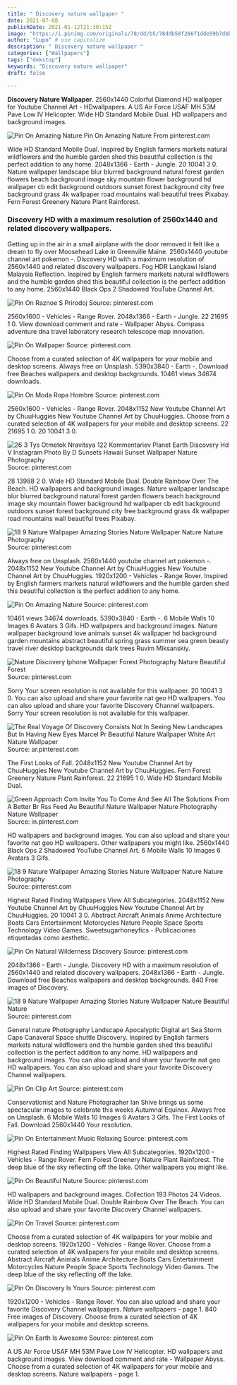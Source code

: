 ```yaml
---
title: " Discovery nature wallpaper "
date: 2021-07-08
publishDate: 2021-01-12T21:30:15Z
image: "https://i.pinimg.com/originals/78/dd/b5/78ddb58f266f1dde59b7dbb4690129bd.jpg"
author: "Lupo" # use capitalize
description: " Discovery nature wallpaper "
categories: ["Wallpapers"]
tags: ["dekstop"]
keywords: "Discovery nature wallpaper"
draft: false

---
```



**Discovery Nature Wallpaper**. 2560x1440 Colorful Diamond HD wallpaper for Youtube Channel Art - HDwallpapers. A US Air Force USAF MH 53M Pave Low IV Helicopter. Wide HD Standard Mobile Dual. HD wallpapers and background images.

![Pin On Amazing Nature](https://i.pinimg.com/originals/03/6f/01/036f010c05ebc28991b6884c36fd58a0.jpg "Pin On Amazing Nature")
Pin On Amazing Nature From pinterest.com


Wide HD Standard Mobile Dual. Inspired by English farmers markets natural wildflowers and the humble garden shed this beautiful collection is the perfect addition to any home. 2048x1366 - Earth - Jungle. 20 10041 3 0. Nature wallpaper landscape blur blurred background natural forest garden flowers beach background image sky mountain flower background hd wallpaper cb edit background outdoors sunset forest background city free background grass 4k wallpaper road mountains wall beautiful trees Pixabay. Fern Forest Greenery Nature Plant Rainforest.

### Discovery HD with a maximum resolution of 2560x1440 and related discovery wallpapers.

Getting up in the air in a small airplane with the door removed it felt like a dream to fly over Moosehead Lake in Greenville Maine. 2560x1440 youtube channel art pokemon -. Discovery HD with a maximum resolution of 2560x1440 and related discovery wallpapers. Fog HDR Langkawi Island Malaysia Reflection. Inspired by English farmers markets natural wildflowers and the humble garden shed this beautiful collection is the perfect addition to any home. 2560x1440 Black Ops 2 Shadowed YouTube Channel Art.


![Pin On Raznoe S Prirodoj](https://i.pinimg.com/originals/69/ef/0c/69ef0cded8c737ae88ad5a3b1c2311d2.jpg "Pin On Raznoe S Prirodoj")
Source: pinterest.com

2560x1600 - Vehicles - Range Rover. 2048x1366 - Earth - Jungle. 22 21695 1 0. View download comment and rate - Wallpaper Abyss. Compass adventure dna travel laboratory research telescope map innovation.

![Pin On Wallpaper](https://i.pinimg.com/originals/37/4c/89/374c89251429e42d42428f3c99df5c56.jpg "Pin On Wallpaper")
Source: pinterest.com

Choose from a curated selection of 4K wallpapers for your mobile and desktop screens. Always free on Unsplash. 5390x3840 - Earth -. Download free Beaches wallpapers and desktop backgrounds. 10461 views 34674 downloads.

![Pin On Moda Ropa Hombre](https://i.pinimg.com/170x/2d/34/3f/2d343f570adade692c25f1d4bdf2e9dd.jpg "Pin On Moda Ropa Hombre")
Source: pinterest.com

2560x1600 - Vehicles - Range Rover. 2048x1152 New Youtube Channel Art by ChuuHuggies New Youtube Channel Art by ChuuHuggies. Choose from a curated selection of 4K wallpapers for your mobile and desktop screens. 22 21695 1 0. 20 10041 3 0.

![26 3 Tys Otmetok Nravitsya 122 Kommentariev Planet Earth Discovery Hd V Instagram Photo By D Sunsets Hawaii Sunset Wallpaper Nature Photography](https://i.pinimg.com/originals/fe/fd/6f/fefd6f83aff9de83882870c5caa5c9b9.jpg "26 3 Tys Otmetok Nravitsya 122 Kommentariev Planet Earth Discovery Hd V Instagram Photo By D Sunsets Hawaii Sunset Wallpaper Nature Photography")
Source: pinterest.com

28 13988 2 0. Wide HD Standard Mobile Dual. Double Rainbow Over The Beach. HD wallpapers and background images. Nature wallpaper landscape blur blurred background natural forest garden flowers beach background image sky mountain flower background hd wallpaper cb edit background outdoors sunset forest background city free background grass 4k wallpaper road mountains wall beautiful trees Pixabay.

![18 9 Nature Wallpaper Amazing Stories Nature Wallpaper Nature Nature Photography](https://i.pinimg.com/originals/6d/6f/6d/6d6f6de6dbc854c1e72469ac9ebcd0aa.png "18 9 Nature Wallpaper Amazing Stories Nature Wallpaper Nature Nature Photography")
Source: pinterest.com

Always free on Unsplash. 2560x1440 youtube channel art pokemon -. 2048x1152 New Youtube Channel Art by ChuuHuggies New Youtube Channel Art by ChuuHuggies. 1920x1200 - Vehicles - Range Rover. Inspired by English farmers markets natural wildflowers and the humble garden shed this beautiful collection is the perfect addition to any home.

![Pin On Amazing Nature](https://i.pinimg.com/originals/03/6f/01/036f010c05ebc28991b6884c36fd58a0.jpg "Pin On Amazing Nature")
Source: pinterest.com

10461 views 34674 downloads. 5390x3840 - Earth -. 6 Mobile Walls 10 Images 6 Avatars 3 Gifs. HD wallpapers and background images. Nature wallpaper background love animals sunset 4k wallpaper hd background garden mountains abstract beautiful spring grass summer sea green beauty travel river desktop backgrounds dark trees Ruvim Miksanskiy.

![Nature Discovery Iphone Wallpaper Forest Photography Nature Beautiful Forest](https://i.pinimg.com/474x/bc/c9/a1/bcc9a15c9f2a8156b10d0ae3febad001.jpg "Nature Discovery Iphone Wallpaper Forest Photography Nature Beautiful Forest")
Source: pinterest.com

Sorry Your screen resolution is not available for this wallpaper. 20 10041 3 0. You can also upload and share your favorite nat geo HD wallpapers. You can also upload and share your favorite Discovery Channel wallpapers. Sorry Your screen resolution is not available for this wallpaper.

![The Real Voyage Of Discovery Consists Not In Seeing New Landscapes But In Having New Eyes Marcel Pr Beautiful Nature Wallpaper White Art Nature Wallpaper](https://i.pinimg.com/originals/fb/d8/4f/fbd84fe6eedddeb12dfed641f5e13375.jpg "The Real Voyage Of Discovery Consists Not In Seeing New Landscapes But In Having New Eyes Marcel Pr Beautiful Nature Wallpaper White Art Nature Wallpaper")
Source: ar.pinterest.com

The First Looks of Fall. 2048x1152 New Youtube Channel Art by ChuuHuggies New Youtube Channel Art by ChuuHuggies. Fern Forest Greenery Nature Plant Rainforest. 22 21695 1 0. Wide HD Standard Mobile Dual.

![Green Approach Com Invite You To Come And See All The Solutions From A Better Br Rss Feed Au Beautiful Nature Wallpaper Nature Photography Nature Wallpaper](https://i.pinimg.com/736x/7f/94/73/7f947390bfe3d7a285916b380a9e7110.jpg "Green Approach Com Invite You To Come And See All The Solutions From A Better Br Rss Feed Au Beautiful Nature Wallpaper Nature Photography Nature Wallpaper")
Source: in.pinterest.com

HD wallpapers and background images. You can also upload and share your favorite nat geo HD wallpapers. Other wallpapers you might like. 2560x1440 Black Ops 2 Shadowed YouTube Channel Art. 6 Mobile Walls 10 Images 6 Avatars 3 Gifs.

![18 9 Nature Wallpaper Amazing Stories Nature Wallpaper Nature Nature Photography](https://i.pinimg.com/originals/82/a1/9e/82a19e99e09a2c89643c7ba5697e1fbf.png "18 9 Nature Wallpaper Amazing Stories Nature Wallpaper Nature Nature Photography")
Source: pinterest.com

Highest Rated Finding Wallpapers View All Subcategories. 2048x1152 New Youtube Channel Art by ChuuHuggies New Youtube Channel Art by ChuuHuggies. 20 10041 3 0. Abstract Aircraft Animals Anime Architecture Boats Cars Entertainment Motorcycles Nature People Space Sports Technology Video Games. Sweetsugarhoneyfics - Publicaciones etiquetadas como aesthetic.

![Pin On Natural Wilderness Discovery](https://i.pinimg.com/originals/6d/24/02/6d2402be81fe9842d75fece65a52a674.jpg "Pin On Natural Wilderness Discovery")
Source: pinterest.com

2048x1366 - Earth - Jungle. Discovery HD with a maximum resolution of 2560x1440 and related discovery wallpapers. 2048x1366 - Earth - Jungle. Download free Beaches wallpapers and desktop backgrounds. 840 Free images of Discovery.

![18 9 Nature Wallpaper Amazing Stories Nature Wallpaper Nature Beautiful Nature](https://i.pinimg.com/originals/a3/15/4d/a3154d9daa256fadd5c77704d46a5b03.png "18 9 Nature Wallpaper Amazing Stories Nature Wallpaper Nature Beautiful Nature")
Source: pinterest.com

General nature Photography Landscape Apocalyptic Digital art Sea Storm Cape Canaveral Space shuttle Discovery. Inspired by English farmers markets natural wildflowers and the humble garden shed this beautiful collection is the perfect addition to any home. HD wallpapers and background images. You can also upload and share your favorite nat geo HD wallpapers. You can also upload and share your favorite Discovery Channel wallpapers.

![Pin On Clip Art](https://i.pinimg.com/originals/8a/58/da/8a58da46777660f46473ba5f4a3d9ae5.jpg "Pin On Clip Art")
Source: pinterest.com

Conservationist and Nature Photographer Ian Shive brings us some spectacular images to celebrate this weeks Autumnal Equinox. Always free on Unsplash. 6 Mobile Walls 10 Images 6 Avatars 3 Gifs. The First Looks of Fall. Download 2560x1440 Your resolution.

![Pin On Entertainment Music Relaxing](https://i.pinimg.com/originals/3b/a4/e4/3ba4e416b95fe041134748d03982ede8.jpg "Pin On Entertainment Music Relaxing")
Source: pinterest.com

Highest Rated Finding Wallpapers View All Subcategories. 1920x1200 - Vehicles - Range Rover. Fern Forest Greenery Nature Plant Rainforest. The deep blue of the sky reflecting off the lake. Other wallpapers you might like.

![Pin On Beautiful Nature](https://i.pinimg.com/originals/c4/b1/d1/c4b1d163c3259fd6562f9be0c8f1a28d.png "Pin On Beautiful Nature")
Source: pinterest.com

HD wallpapers and background images. Collection 193 Photos 24 Videos. Wide HD Standard Mobile Dual. Double Rainbow Over The Beach. You can also upload and share your favorite Discovery Channel wallpapers.

![Pin On Travel](https://i.pinimg.com/736x/64/44/aa/6444aa37331733da5644ff6f88c0ea5c.jpg "Pin On Travel")
Source: pinterest.com

Choose from a curated selection of 4K wallpapers for your mobile and desktop screens. 1920x1200 - Vehicles - Range Rover. Choose from a curated selection of 4K wallpapers for your mobile and desktop screens. Abstract Aircraft Animals Anime Architecture Boats Cars Entertainment Motorcycles Nature People Space Sports Technology Video Games. The deep blue of the sky reflecting off the lake.

![Pin On Discovery Is Yours](https://i.pinimg.com/originals/e2/ef/06/e2ef069e2fd1c7b443045905581a0109.jpg "Pin On Discovery Is Yours")
Source: pinterest.com

1920x1200 - Vehicles - Range Rover. You can also upload and share your favorite Discovery Channel wallpapers. Nature wallpapers - page 1. 840 Free images of Discovery. Choose from a curated selection of 4K wallpapers for your mobile and desktop screens.

![Pin On Earth Is Awesome](https://i.pinimg.com/originals/78/dd/b5/78ddb58f266f1dde59b7dbb4690129bd.jpg "Pin On Earth Is Awesome")
Source: pinterest.com

A US Air Force USAF MH 53M Pave Low IV Helicopter. HD wallpapers and background images. View download comment and rate - Wallpaper Abyss. Choose from a curated selection of 4K wallpapers for your mobile and desktop screens. Nature wallpapers - page 1.

